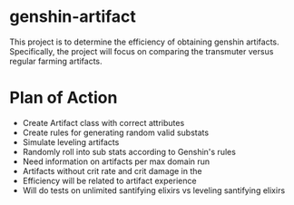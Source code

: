 # genshin-artifact
This project is to determine the efficiency of obtaining genshin artifacts. Specifically, the project will focus on comparing the transmuter versus regular farming artifacts.

# Plan of Action
- Create Artifact class with correct attributes 
- Create rules for generating random valid substats
- Simulate leveling artifacts
- Randomly roll into sub stats according to Genshin's rules
- Need information on artifacts per max domain run
- Artifacts without crit rate and crit damage in the 
- Efficiency will be related to artifact experience
- Will do tests on unlimited santifying elixirs vs leveling santifying elixirs


